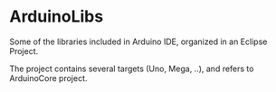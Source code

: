 ArduinoLibs
============

Some of the libraries included in Arduino IDE, organized in an Eclipse Project.

The project contains several targets (Uno, Mega, ..), and refers to ArduinoCore project. 

